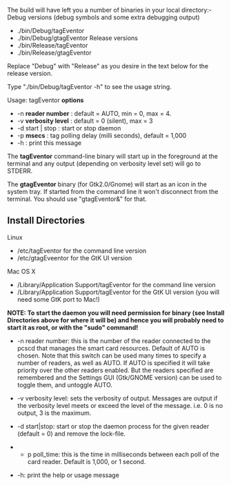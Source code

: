 The build will have left you a number of binaries in your local directory:-
Debug versions (debug symbols and some extra debugging output)
  * ./bin/Debug/tagEventor
  * ./bin/Debug/gtagEventor
Release versions
  * ./bin/Release/tagEventor
  * ./bin/Release/gtagEventor

Replace "Debug" with "Release" as you desire in the text below for the release version.

Type "./bin/Debug/tagEventor -h" to see the usage string.

Usage: tagEventor **options**
  * -n **reader number**   : default = AUTO, min = 0, max = 4.
  * -v **verbosity level** : default = 0 (silent), max = 3
  * -d start | stop : start or stop daemon
  * -p **msecs** : tag polling delay (milli seconds), default = 1,000
  * -h : print this message

The **tagEventor** command-line binary will start up in the foreground at the terminal and any output (depending on verbosity level set) will go to STDERR.

The **gtagEventor** binary (for Gtk2.0/Gnome) will start as an icon in the system tray. If started from the command line it won't disconnect from the terminal. You should use "gtagEventor&" for that.

## Install Directories ##
Linux
  * /etc/tagEventor for the command line version
  * /etc/gtagEveentor for the GtK UI version

Mac OS X
  * /Library/Application Support/tagEventor for the command line version
  * /Library/Application Support/tagEventor for the GtK UI version (you will need some GtK port to Mac!)

**NOTE: To start the daemon you will need permission for binary (see Install Directories above for where it will be) and hence you will probably need to start it as root, or with the "sudo" command!**

  * -n reader number: this is the number of the reader connected to the pcscd that manages the smart card resources. Default of AUTO is chosen. Note that this switch can be used many times to specify a number of readers, as well as AUTO. If AUTO is specified it will take priority over the other readers enabled. But the readers specified are remembered and the Settings GUI (Gtk/GNOME version) can be used to toggle them, and untoggle AUTO.

  * -v verbosity level: sets the verbosity of output. Messages are output if the verbosity level meets or exceed the level of the message. i.e. 0 is no output, 3 is the maximum.

  * -d start|stop: start or stop the daemon process for the given reader (default = 0) and remove the lock-file.

  * - p poll\_time: this is the time in milliseconds between each poll of the card reader. Default is 1,000, or 1 second.

  * -h: print the help or usage message